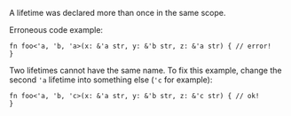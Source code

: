 A lifetime was declared more than once in the same scope.

Erroneous code example:

```compile_fail,E0263
fn foo<'a, 'b, 'a>(x: &'a str, y: &'b str, z: &'a str) { // error!
}
```

Two lifetimes cannot have the same name. To fix this example, change
the second `'a` lifetime into something else (`'c` for example):

```
fn foo<'a, 'b, 'c>(x: &'a str, y: &'b str, z: &'c str) { // ok!
}
```

